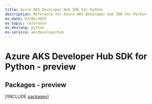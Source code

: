 ```yaml
---
title: Azure AKS Developer Hub SDK for Python
description: Reference for Azure AKS Developer Hub SDK for Python
ms.date: 03/05/2025
ms.topic: reference
ms.devlang: python
ms.service: aksdeveloperhub
---
```

# Azure AKS Developer Hub SDK for Python - preview
## Packages - preview
[!INCLUDE [packages](aks-developer-hub-index.md)]